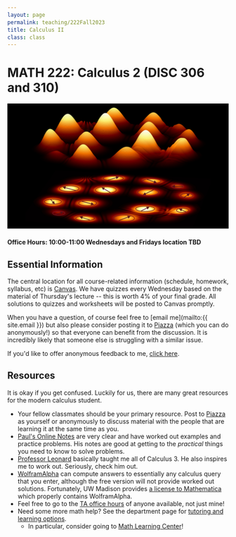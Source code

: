 ```yaml
---
layout: page
permalink: teaching/222Fall2023
title: Calculus II
class: class
---
```


# MATH 222: Calculus 2 (DISC 306 and 310)
![fire calculus picture](/images/projects/calculus3.jpg)

#### **Office Hours:**  10:00-11:00 Wednesdays and Fridays location TBD

## Essential Information

The central location for all course-related information (schedule, homework, syllabus, etc) is [Canvas](https://canvas.wisc.edu/courses/363799). We have quizzes every Wednesday based on the material of Thursday's lecture -- this is worth 4% of your final grade. All solutions to quizzes and worksheets will be posted to Canvas promptly.

When you have a question, of course feel free to [email me](mailto:{{ site.email }}) but also please consider posting it to [Piazza](https://piazza.com/class/llzpzqdsbu42t8/) (which you can do anonymously!) so that everyone can benefit from the discussion. It is incredibly likely that someone else is struggling with a similar issue. 

If you'd like to offer anonymous feedback to me, [click here](https://forms.gle/vWJiy4654gcWQoDA8).

## Resources

It is okay if you get confused. Luckily for us, there are many great resources for the modern calculus student. 

- Your fellow classmates should be your primary resource. Post to [Piazza](https://piazza.com/class/llzpzqdsbu42t8/) as yourself or anonymously to discuss material with the people that are learning it at the same time as you.
- [Paul's Online Notes](https://tutorial.math.lamar.edu/classes/calcII/calcII.aspx) are very clear and have worked out examples and practice problems. His notes are good at getting to the *practical* things you need to know to solve problems.
- [Professor Leonard](https://www.youtube.com/channel/UCoHhuummRZaIVX7bD4t2czg) basically taught me all of Calculus 3. He also inspires me to work out. Seriously, check him out.
- [WolframAlpha](https://www.wolframalpha.com/) can compute answers to essentially any calculus query that you enter, although the free version will not provide worked out solutions. Fortunately, UW Madison provides [a license to Mathematica](https://software.wisc.edu/cgi-bin/ssl/csl_download.cgi) which properly contains WolframAlpha.
- Feel free to go to the [TA office hours](https://canvas.wisc.edu/courses/212363/pages/office-hours?module_item_id=2833122) of anyone available, not just mine!
- Need some more math help? See the department page for [tutoring and learning options](https://math.wisc.edu/undergraduate/mlc/).
  - In particular, consider going to [Math Learning Center](https://math.wisc.edu/undergraduate/mlc/)!